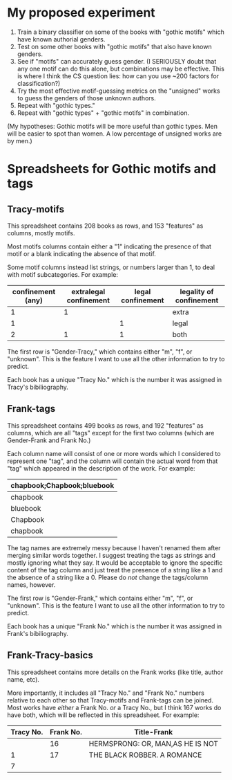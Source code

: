 # My proposed experiment

1. Train a binary classifier on some of the books with "gothic motifs" which have known authorial genders.
2. Test on some other books with "gothic motifs" that also have known genders.
3. See if "motifs" can accurately guess gender. (I SERIOUSLY doubt that any one motif can do this alone, but combinations may be effective. This is where I think the CS question lies: how can you use ~200 factors for classification?)
4. Try the most effective motif-guessing metrics on the "unsigned" works to guess the genders of those unknown authors.
5. Repeat with "gothic types."
6. Repeat with "gothic types" + "gothic motifs" in combination.

(My hypotheses: Gothic motifs will be more useful than gothic types. Men will be easier to spot than women. A low percentage of unsigned works are by men.)

# Spreadsheets for Gothic motifs and tags

## Tracy-motifs

This spreadsheet contains 208 books as rows, and 153 "features" as columns, mostly motifs.

Most motifs columns contain either a "1" indicating the presence of that motif or a blank indicating the absence of that motif.

Some motif columns instead list strings, or numbers larger than 1, to deal with motif subcategories. For example:

| confinement (any) | extralegal confinement | legal confinement | legality of confinement |
|-------------------|------------------------|-------------------|-------------------------|
| 1                 | 1                      |                   | extra                   |
| 1                 |                        | 1                 | legal                   |
| 2                 | 1                      | 1                 | both                    |

The first row is "Gender-Tracy," which contains either "m", "f", or "unknown". This is the feature I want to use all the other information to try to predict.

Each book has a unique "Tracy No." which is the number it was assigned in Tracy's bibiliography.

## Frank-tags

This spreadsheet contains 499 books as rows, and 192 "features" as columns, which are all "tags" except for the first two columns (which are Gender-Frank and Frank No.)

Each column name will consist of one or more words which I considered to represent one "tag", and the column will contain the actual word from that "tag" which appeared in the description of the work. For example:

| chapbook;Chapbook;bluebook |
|----------------------------|
| chapbook                   |
| bluebook                   |
| Chapbook                   |
| chapbook                   |

The tag names are extremely messy because I haven't renamed them after merging similar words together. I suggest treating the tags as strings and mostly ignoring what they say. It would be acceptable to ignore the specific content of the tag column and just treat the presence of a string like a 1 and the absence of a string like a 0. Please do *not* change the tags/column names, however.

The first row is "Gender-Frank," which contains either "m", "f", or "unknown". This is the feature I want to use all the other information to try to predict.

Each book has a unique "Frank No." which is the number it was assigned in Frank's bibiliography.

## Frank-Tracy-basics

This spreadsheet contains more details on the Frank works (like title, author name, etc).

More importantly, it includes all "Tracy No." and "Frank No." numbers relative to each other so that Tracy-motifs and Frank-tags can be joined. Most works have *either* a Frank No. *or* a Tracy No., but I think 167 works do have both, which will be reflected in this spreadsheet. For example:

| Tracy No. | Frank No. | Title-Frank                      |
|-----------|-----------|----------------------------------|
|           | 16        | HERMSPRONG: OR, MAN,AS HE IS NOT |
| 1         | 17        | THE BLACK ROBBER. A ROMANCE      |
| 7         |           |                                  |